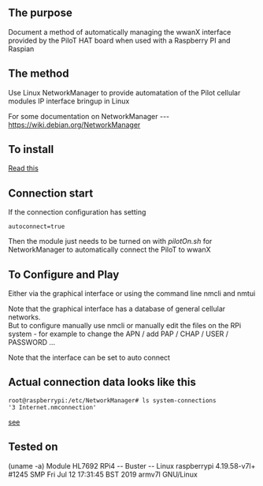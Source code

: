 ## The purpose 
Document a method of automatically managing the wwanX interface provided by the PiloT 
HAT board when used with a Raspberry PI and Raspian

## The method
Use Linux NetworkManager to provide automatation of the Pilot cellular modules 
IP interface bringup in Linux

For some documentation on NetworkManager --- https://wiki.debian.org/NetworkManager

## To install
[Read this](./instructions_howToInstall_AutoPiloT.md)

## Connection start 
If the connection configuration has setting   
```
autoconnect=true
```
Then the module just needs to be turned on with *pilotOn.sh* for NetworkManager to 
automatically connect the PiloT to wwanX

## To Configure and Play
Either via the graphical interface or using the command line nmcli and nmtui  

Note that the graphical interface has a database of general cellular networks.  
But to configure manually use nmcli or manually edit the files on the RPi system - 
for example to change the APN / add PAP / CHAP / USER / PASSWORD ...  

Note that the interface can be set to auto connect  

## Actual connection data looks like this
```
root@raspberrypi:/etc/NetworkManager# ls system-connections
'3 Internet.nmconnection'
```

[see](./exampleNetworkManagerConfigFile.md)

## Tested on 
(uname -a)
Module HL7692
RPi4 -- Buster -- Linux raspberrypi 4.19.58-v7l+ #1245 SMP Fri Jul 12 17:31:45 BST 2019 armv7l GNU/Linux

